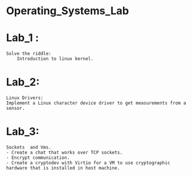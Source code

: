 # Operating_Systems_Lab
	
# Lab_1 :
    Solve the riddle:
    	Introduction to linux kernel.    
# Lab_2:
    Linux Drivers:
	Implement a Linux character device driver to get measurements from a sensor.
# Lab_3:
    Sockets  and Vms.
	- Create a chat that works over TCP sockets.
	- Encrypt communication.
	- Create a cryptodev with Virtio for a VM to use cryptographic hardware that is installed in host machine. 
